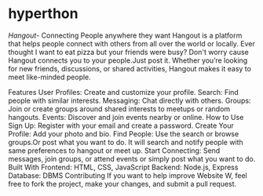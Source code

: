 # hyperthon
*Hangout*- Connecting People anywhere they want
Hangout is a platform that helps people connect with others from all over the world or locally. 
Ever thought I want to eat pizza but your friends were busy?
Don't worry cause Hangout connects you to your people.Just post it.
Whether you’re looking for new friends, discussions, or shared activities, Hangout makes it easy to meet like-minded people.

Features
User Profiles: Create and customize your profile.
Search: Find people with similar interests.
Messaging: Chat directly with others.
Groups: Join or create groups around shared interests to meetups or random hangouts.
Events: Discover and join events nearby or online.
How to Use
Sign Up: Register with your email and create a password.
Create Your Profile: Add your photo and bio.
Find People: Use the search or browse groups.Or post what you want to do. It will search and notify people with same preferences to hangout or meet up. 
Start Connecting: Send messages, join groups, or attend events or simply post what you want to do.
Built With
Frontend: HTML, CSS, JavaScript
Backend: Node.js, Express
Database: DBMS
Contributing
If you want to help improve Website W, feel free to fork the project, make your changes, and submit a pull request.
